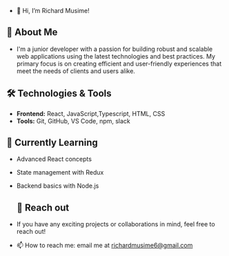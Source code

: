 - 👋 Hi, I’m Richard Musime!
  
 ## 🚀 About Me
-  I'm a junior developer with a passion for building robust and scalable web applications using the latest technologies and best practices. My primary focus is on creating efficient and user-friendly experiences that 
   meet the needs of clients and users alike.

## 🛠️ Technologies & Tools
- **Frontend:** React, JavaScript,Typescript, HTML, CSS
- **Tools:** Git, GitHub, VS Code, npm, slack

## 🌱 Currently Learning
- Advanced React concepts
- State management with Redux
- Backend basics with Node.js

  ## 💞️ Reach out
-  If you have any exciting projects or collaborations in mind, feel free to reach out!
- 📫 How to reach me: email me at richardmusime6@gmail.com

  
<img src="https://komarev.com/ghpvc/?username=Richard&style=flat-square&color=blue" alt=""/>






